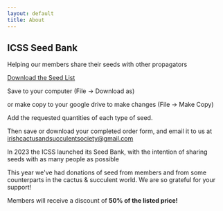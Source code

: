 ```yaml
---
layout: default
title: About
---
```

<div class="pagebackground clearfix">
    <div class="main_wrapper secondary">
        <section class="background_pages">
            <div class="about_header">
                <h2>
                    ICSS Seed Bank
                </h2>
                <p class="moto">Helping our members share their seeds with other propagators</p>
            </div>
        </section>
        <section class="section_about clearfix">
            <div class="right">
                <p><a href='https://docs.google.com/spreadsheets/d/1AFdAxVgmmPqCR-nR1S4zU4CM29IBpNmE/edit?usp=sharing&ouid=108345998675738765997&rtpof=true&sd=true'>Download the Seed List</a></p>
                <p>Save to your computer (File -> Download as)</p>
                <p>or make copy to your google drive to make changes (File -> Make Copy)</p>
                <p>Add the requested quantities of each type of seed.</p>
                <p>Then save or download your completed order form, and email it to us at <a href='mailto:irishcactusandsucculentsociety@gmail.com'>irishcactusandsucculentsociety@gmail.com</a></p>
            </div>
            <div class="left">
                <p>In 2023 the ICSS launched its Seed Bank, with the intention of sharing seeds with as many people as possible</p>
                <p>This year we've had donations of seed from members and from some counterparts in the cactus & succulent world. We are so grateful for your support!</p>
                <p>Members will receive a discount of <b>50% of the listed price!</b></p>
            </div>
            <div class="question img clearfix">
            </div>
        </section>
    </div>
</div>
